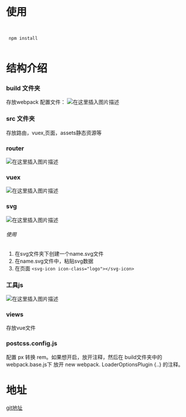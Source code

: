 # 使用

```
 
 
 npm install
 
```
# 结构介绍
### build 文件夹
  存放webpack 配置文件：
  ![在这里插入图片描述](https://img-blog.csdnimg.cn/20200812102424128.png#pic_center)


### src 文件夹
 存放路由，vuex,页面，assets静态资源等
 
 ### router
![在这里插入图片描述](https://img-blog.csdnimg.cn/20200812102642860.png?x-oss-process=image/watermark,type_ZmFuZ3poZW5naGVpdGk,shadow_10,text_aHR0cHM6Ly9ibG9nLmNzZG4ubmV0L3dlaXhpbl80MjQyOTIyMA==,size_16,color_FFFFFF,t_70#pic_center)


### vuex
![在这里插入图片描述](https://img-blog.csdnimg.cn/20200812102852744.png#pic_center)
### svg
![在这里插入图片描述](https://img-blog.csdnimg.cn/20200812103320296.png#pic_center)
###### 使用
1. 在svg文件夹下创建一个name.svg文件
2. 在name.svg文件中，粘贴svg数据
3.   在页面 ```<svg-icon icon-class="logo"></svg-icon> ```

### 工具js
![在这里插入图片描述](https://img-blog.csdnimg.cn/20200812103051750.png#pic_center)
### views
存放vue文件

### postcss.config.js
 配置 px 转换 rem。如果想开启，放开注释，然后在 build文件夹中的webpack.base.js下 放开 new webpack. LoaderOptionsPlugin {..} 的注释。

# 地址
[git地址](https://github.com/WtecHtec/TemplateVue)
